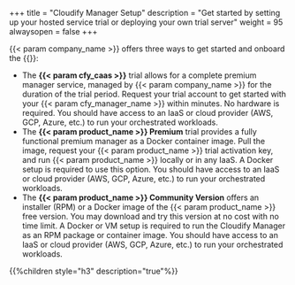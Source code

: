 +++
title = "Cloudify Manager Setup"
description = "Get started by setting up your hosted service trial or deploying your own trial server"
weight = 95
alwaysopen = false
+++

{{< param company_name >}} offers three ways to get started and onboard the {{<param cfy_manager_name>}}:

* The **{{< param cfy_caas >}}** trial allows for a complete premium manager service, managed by {{< param company_name >}} for the duration of the trial period. Request your trial account to get started with your {{< param cfy_manager_name >}} within minutes. No hardware is required. You should have access to an IaaS or cloud provider (AWS, GCP, Azure, etc.) to run your orchestrated workloads.
* The **{{< param product_name >}} Premium** trial provides a fully functional premium manager as a Docker container image. Pull the image, request your {{< param product_name >}} trial activation key, and run {{< param product_name >}} locally or in any IaaS. A Docker setup is required to use this option. You should have access to an IaaS or cloud provider (AWS, GCP, Azure, etc.) to run your orchestrated workloads.
* The **{{< param product_name >}} Community Version** offers an installer (RPM) or a Docker image of the {{< param product_name >}} free version. You may download and try this version at no cost with no time limit. A Docker or VM setup is required to run the Cloudify Manager as an RPM package or container image. You should have access to an IaaS or cloud provider (AWS, GCP, Azure, etc.) to run your orchestrated workloads.

{{%children style="h3" description="true"%}}
